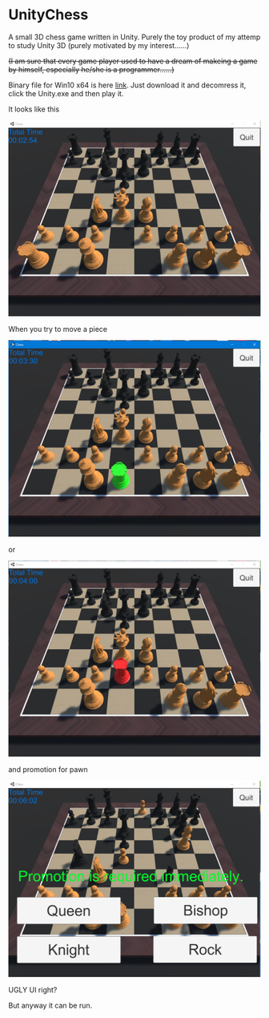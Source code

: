 # UnityChess
A small 3D chess game written in Unity. Purely the toy product of my attemp to study Unity 3D (purely motivated by my interest......)

<del>(I am sure that every game player used to have a dream of makeing a game by himself, especially he/she is a programmer......)</del>

Binary file for Win10 x64 is here [link](https://github.com/ComradeProgrammer/UnityChess/blob/main/chess3D_win10_x64.zip). Just download it and decomress it, click the Unity.exe and then play it.

It looks like this 


![Screenshot 2022-04-28 214951](https://github.com/ComradeProgrammer/UnityChess/blob/main/readme/214951.png)

When you try to move a piece

![Screenshot 2022-04-28 215030](https://github.com/ComradeProgrammer/UnityChess/blob/main/readme/215030.png)

or

![Screenshot 2022-04-28 215055](https://github.com/ComradeProgrammer/UnityChess/blob/main/readme/215055.png)

and promotion for pawn

![Screenshot 2022-04-28 215256](https://github.com/ComradeProgrammer/UnityChess/blob/main/readme/215256.png)

UGLY UI right?

But anyway it can be run.
